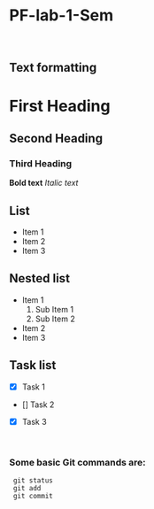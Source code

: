 # PF-lab-1-Sem

<br/>

## Text formatting 

# First Heading 
## Second Heading 
### Third Heading 

**Bold text**
*Italic text*

**List**
---
* Item 1
* Item 2
* Item 3

**Nested list**
---

* Item 1
  1. Sub Item 1
  2. Sub Item 2
* Item 2
* Item 3


**Task list**
--- 
- [x] Task 1
- [] Task 2
- [x] Task 3

  

<br/>

### Some basic Git commands are:

```
 git status
 git add
 git commit

```
